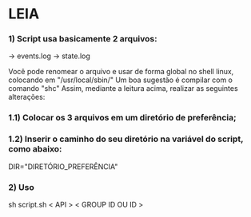 # LEIA

### 1) Script usa basicamente 2 arquivos:
  -> events.log
  -> state.log
  
Você pode renomear o arquivo e usar de forma global no shell linux, colocando em "/usr/local/sbin/"
Um boa sugestão é compilar com o comando "shc"
Assim, mediante a leitura acima, realizar as seguintes alterações:

### 1.1) Colocar os 3 arquivos em um diretório de preferência;
  
### 1.2) Inserir o caminho do seu diretório na variável do script, como abaixo:  
  DIR="DIRETÓRIO_PREFERÊNCIA" 
  
### 2) Uso
  
 sh script.sh   < API >  < GROUP ID OU ID >
